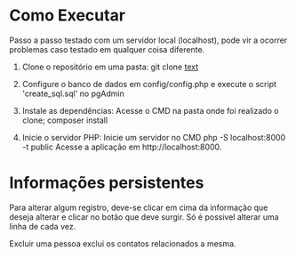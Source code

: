 # Como Executar

Passo a passo testado com um servidor local (localhost), pode vir a ocorrer problemas caso testado em qualquer coisa diferente.

1. Clone o repositório em uma pasta:
   git clone [text](https://github.com/ledracaio/CaioAugustoLedra-Prova-Magazord.git)

2. Configure o banco de dados em config/config.php e execute o script 'create_sql.sql' no pgAdmin

3. Instale as dependências:
    Acesse o CMD na pasta onde foi realizado o clone;
    composer install

4. Inicie o servidor PHP:
    Inicie um servidor no CMD php -S localhost:8000 -t public
    Acesse a aplicação em http://localhost:8000.


# Informações persistentes
Para alterar algum registro, deve-se clicar em cima da informação que deseja alterar e clicar no botão que deve surgir. Só é possivel alterar uma linha de cada vez.

Excluir uma pessoa exclui os contatos relacionados a mesma.